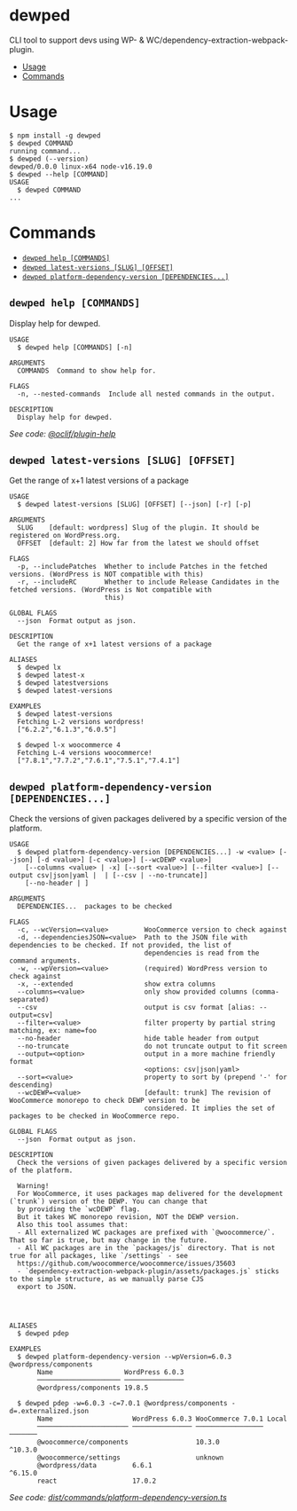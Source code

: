 dewped
=================

CLI tool to support devs using WP- & WC/dependency-extraction-webpack-plugin.

<!-- toc -->
* [Usage](#usage)
* [Commands](#commands)
<!-- tocstop -->
# Usage
<!-- usage -->
```sh-session
$ npm install -g dewped
$ dewped COMMAND
running command...
$ dewped (--version)
dewped/0.0.0 linux-x64 node-v16.19.0
$ dewped --help [COMMAND]
USAGE
  $ dewped COMMAND
...
```
<!-- usagestop -->
# Commands
<!-- commands -->
* [`dewped help [COMMANDS]`](#dewped-help-commands)
* [`dewped latest-versions [SLUG] [OFFSET]`](#dewped-latest-versions-slug-offset)
* [`dewped platform-dependency-version [DEPENDENCIES...]`](#dewped-platform-dependency-version-dependencies)

## `dewped help [COMMANDS]`

Display help for dewped.

```
USAGE
  $ dewped help [COMMANDS] [-n]

ARGUMENTS
  COMMANDS  Command to show help for.

FLAGS
  -n, --nested-commands  Include all nested commands in the output.

DESCRIPTION
  Display help for dewped.
```

_See code: [@oclif/plugin-help](https://github.com/oclif/plugin-help/blob/v5.2.11/src/commands/help.ts)_

## `dewped latest-versions [SLUG] [OFFSET]`

Get the range of x+1 latest versions of a package

```
USAGE
  $ dewped latest-versions [SLUG] [OFFSET] [--json] [-r] [-p]

ARGUMENTS
  SLUG    [default: wordpress] Slug of the plugin. It should be registered on WordPress.org.
  OFFSET  [default: 2] How far from the latest we should offset

FLAGS
  -p, --includePatches  Whether to include Patches in the fetched versions. (WordPress is NOT compatible with this)
  -r, --includeRC       Whether to include Release Candidates in the fetched versions. (WordPress is Not compatible with
                        this)

GLOBAL FLAGS
  --json  Format output as json.

DESCRIPTION
  Get the range of x+1 latest versions of a package

ALIASES
  $ dewped lx
  $ dewped latest-x
  $ dewped latestversions
  $ dewped latest-versions

EXAMPLES
  $ dewped latest-versions
  Fetching L-2 versions wordpress!
  ["6.2.2","6.1.3","6.0.5"]

  $ dewped l-x woocommerce 4
  Fetching L-4 versions woocommerce!
  ["7.8.1","7.7.2","7.6.1","7.5.1","7.4.1"]
```

## `dewped platform-dependency-version [DEPENDENCIES...]`

Check the versions of given packages delivered by a specific version of the platform.

```
USAGE
  $ dewped platform-dependency-version [DEPENDENCIES...] -w <value> [--json] [-d <value>] [-c <value>] [--wcDEWP <value>]
    [--columns <value> | -x] [--sort <value>] [--filter <value>] [--output csv|json|yaml |  | [--csv | --no-truncate]]
    [--no-header | ]

ARGUMENTS
  DEPENDENCIES...  packages to be checked

FLAGS
  -c, --wcVersion=<value>         WooCommerce version to check against
  -d, --dependenciesJSON=<value>  Path to the JSON file with dependencies to be checked. If not provided, the list of
                                  dependencies is read from the command arguments.
  -w, --wpVersion=<value>         (required) WordPress version to check against
  -x, --extended                  show extra columns
  --columns=<value>               only show provided columns (comma-separated)
  --csv                           output is csv format [alias: --output=csv]
  --filter=<value>                filter property by partial string matching, ex: name=foo
  --no-header                     hide table header from output
  --no-truncate                   do not truncate output to fit screen
  --output=<option>               output in a more machine friendly format
                                  <options: csv|json|yaml>
  --sort=<value>                  property to sort by (prepend '-' for descending)
  --wcDEWP=<value>                [default: trunk] The revision of WooCommerce monorepo to check DEWP version to be
                                  considered. It implies the set of packages to be checked in WooCommerce repo.

GLOBAL FLAGS
  --json  Format output as json.

DESCRIPTION
  Check the versions of given packages delivered by a specific version of the platform.

  Warning!
  For WooCommerce, it uses packages map delivered for the development (`trunk`) version of the DEWP. You can change that
  by providing the `wcDEWP` flag.
  But it takes WC monorepo revision, NOT the DEWP version.
  Also this tool assumes that:
  - All externalized WC packages are prefixed with `@woocommerce/`. That so far is true, but may change in the future.
  - All WC packages are in the `packages/js` directory. That is not true for all packages, like `/settings` - see
  https://github.com/woocommerce/woocommerce/issues/35603
  - `dependency-extraction-webpack-plugin/assets/packages.js` sticks to the simple structure, as we manually parse CJS
  export to JSON.




ALIASES
  $ dewped pdep

EXAMPLES
  $ dewped platform-dependency-version --wpVersion=6.0.3 @wordpress/components
       Name                  WordPress 6.0.3
       ───────────────────── ───────────────
       @wordpress/components 19.8.5                             

  $ dewped pdep -w=6.0.3 -c=7.0.1 @wordpress/components -d=.externalized.json
       Name                    WordPress 6.0.3 WooCommerce 7.0.1 Local
       ─────────────────────── ─────────────── ───────────────── ───────
       @woocommerce/components                 10.3.0            ^10.3.0
       @woocommerce/settings                   unknown
       @wordpress/data         6.6.1                             ^6.15.0
       react                   17.0.2
```

_See code: [dist/commands/platform-dependency-version.ts](https://github.com/tomalec/dewped/blob/v0.0.0/dist/commands/platform-dependency-version.ts)_
<!-- commandsstop -->
